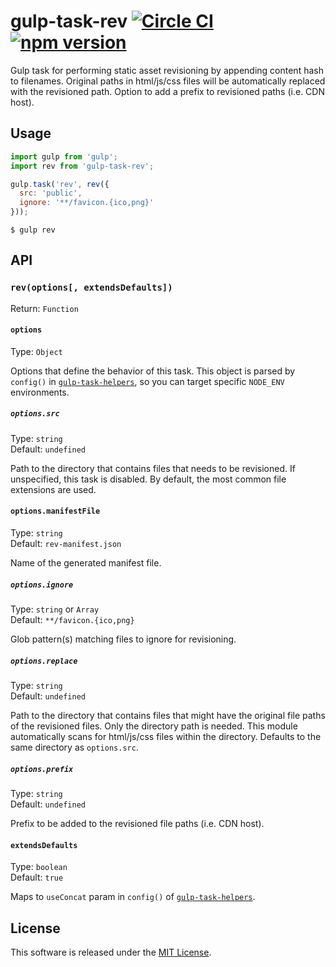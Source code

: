 # gulp-task-rev [![Circle CI](https://circleci.com/gh/andrewscwei/gulp-task-rev/tree/master.svg?style=svg)](https://circleci.com/gh/andrewscwei/gulp-task-rev/tree/master) [![npm version](https://badge.fury.io/js/gulp-task-rev.svg)](https://badge.fury.io/js/gulp-task-rev)

Gulp task for performing static asset revisioning by appending content hash to filenames. Original paths in html/js/css files will be automatically replaced with the revisioned path. Option to add a prefix to revisioned paths (i.e. CDN host).

## Usage

```js
import gulp from 'gulp';
import rev from 'gulp-task-rev';

gulp.task('rev', rev({
  src: 'public',
  ignore: '**/favicon.{ico,png}'
}));
```

```
$ gulp rev
```

## API

### `rev(options[, extendsDefaults])`

Return: `Function`

#### `options`

Type: `Object`

Options that define the behavior of this task. This object is parsed by `config()` in [`gulp-task-helpers`](https://www.npmjs.com/package/gulp-task-helpers), so you can target specific `NODE_ENV` environments.

##### `options.src`

Type: `string`<br>
Default: `undefined`

Path to the directory that contains files that needs to be revisioned. If unspecified, this task is disabled. By default, the most common file extensions are used.

#### `options.manifestFile`

Type: `string`<br>
Default: `rev-manifest.json`

Name of the generated manifest file.

##### `options.ignore`

Type: `string` or `Array`<br>
Default: `**/favicon.{ico,png}`

Glob pattern(s) matching files to ignore for revisioning.

##### `options.replace`

Type: `string`<br>
Default: `undefined`

Path to the directory that contains files that might have the original file paths of the revisioned files. Only the directory path is needed. This module automatically scans for html/js/css files within the directory. Defaults to the same directory as `options.src`.

##### `options.prefix`

Type: `string`<br>
Default: `undefined`

Prefix to be added to the revisioned file paths (i.e. CDN host).

#### `extendsDefaults`

Type: `boolean`<br>
Default: `true`

Maps to `useConcat` param in `config()` of [`gulp-task-helpers`](https://www.npmjs.com/package/gulp-task-helpers).

## License

This software is released under the [MIT License](http://opensource.org/licenses/MIT).
